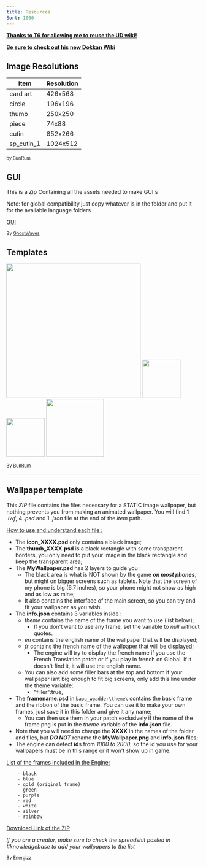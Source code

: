 ```yaml
---
title: Resources
Sort: 1000
---
```

[**Thanks to T6 for allowing me to reuse the UD wiki!**](https://twitter.com/ThievingSix) 

[**Be sure to check out his new Dokkan Wiki**](https://dokkan.wiki/)
## **Image Resolutions**

| Item | Resolution |
|------------|------------|
| card art | 426x568 |
| circle | 196x196 |
| thumb | 250x250 |
| piece | 74x88 |
| cutin | 852x266 |
| sp_cutin_1 | 1024x512 |

<sub>by BunRum</sub>


## **GUI**

This is a Zip Containing all the assets needed to make GUI's 

Note: for global compatibility just copy whatever is in the folder and put it for the available language folders
 
 [GUI](https://cdn.discordapp.com/attachments/565625878831169546/662005932871516170/Complete_GUI_Assets.zip)

<sub>By [GhostWaves](https://twitter.com/GhostKankitsu)</sub>


## **Templates**

<img src="https://cdn.discordapp.com/attachments/655235083745230848/733111487593316392/card_XXXXsp_cutin_1.png" width="350">

<!--- Dont Remove the previews please -->

<img src="https://cdn.discordapp.com/attachments/565625878831169546/625493536627884032/piece_template.png" width="100">

<!--- Dont Remove the previews please -->

<img src=https://cdn.discordapp.com/attachments/565625878831169546/625493535784960003/circle_template.png width="100">

<!--- Dont Remove the previews please -->

<img src=https://cdn.discordapp.com/attachments/565625878831169546/625493537764540438/thumb_1.png width="150">

<!--- Dont Remove the previews please -->

<sub>By BunRum</sub>

_________________________
## **Wallpaper template**

This *ZIP* file contains the files necessary for a STATIC image wallpaper, but nothing prevents you from making an animated wallpaper.
You will find 1 *.lwf*, 4 *.psd* and 1 *.json* file at the end of the *item* path.

<u>How to use and understand each file :</u>

- The **icon\_XXXX.psd** only contains a black image;
- The **thumb\_XXXX.psd** is a black rectangle with some transparent borders, you only need to put your image in the black rectangle and keep the transparent area;
- The **MyWallpaper.psd** has 2 layers to guide you :
	- The black area is what is NOT shown by the game ***on most phones***, but might on bigger screens such as tablets. Note that the screen of my phone is big (6.7 inches), so your phone might not show as high and as low as mine;
    - It also contains the interface of the main screen, so you can try and fit your wallpaper as you wish.
- The **info.json** contains 3 variables inside :
	- *theme* contains the name of the frame you want to use (list below);
    	- If you don't want to use any frame, set the variable to *null* without quotes.
    - *en* contains the english name of the wallpaper that will be displayed;
    - *fr* contains the french name of the wallpaper that will be displayed;
		- The engine will try to display the french name if you use the French Translation patch or if you play in french on Global. If it doesn't find it, it will use the english name.
    - You can also add some filler bars at the top and bottom if your wallpaper isnt big enough to fit big screens, only add this line under the theme variable:
    	- "filler":true,
- The **framename.psd** in `baou_wpadder\theme\` contains the basic frame and the ribbon of the basic frame. You can use it to make your own frames, just save it in this folder and give it any name; 
	- You can then use them in your patch exclusively if the name of the frame png is put in the *theme* variable of the **info.json** file.
- Note that you will need to change the **XXXX** in the names of the folder and files, but ***DO NOT*** rename the **MyWallpaper.png** and **info.json** files;
- The engine can detect **id**s from *1000 to 2000*, so the id you use for your wallpapers must be in this range or it won't show up in game.

<u>List of the frames included in the Engine:</u>

		- black
        - blue
        - gold (original frame)
        - green
        - purple
        - red
        - white
        - silver
        - rainbow

[Download Link of the ZIP](https://cdn.discordapp.com/attachments/655235083745230848/753044679586480178/TEMPLATE_ZIP.zip)

*If you are a creator, make sure to check the spreadshit posted in #knowledgebase to add your wallpapers to the list*

<sub>By [Energizz](https://twitter.com/_Energizz)</sub>